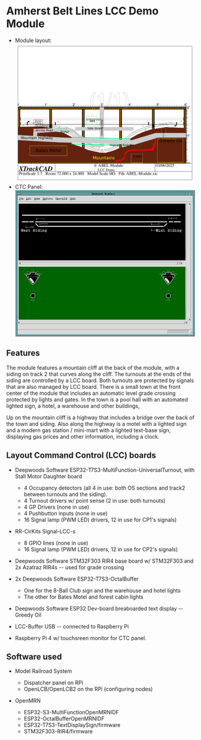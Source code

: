# Amherst Belt Lines LCC Demo Module

- Module layout: ![ABEL-Module](Assets/ABEL-Module.png)
- CTC Panel: ![CTC Panel](Assets/ABEL-Module-CTCPanel.png)

## Features

The module features a mountain cliff at the back of the module, with a siding
on track 2 that curves along the cliff.  The turnouts at the ends of the siding
are controlled by a LCC board.  Both turnouts are protected by signals that are
also managed by LCC board.  There is a small town at the front center of 
the module that includes an automatic  level grade crossing protected by 
lights and gates.  In the town is a pool hall with an automated lighted sign, 
a hotel, a warehouse and other buildings,

Up on the mountain cliff is a highway that includes a bridge over the back of 
the town and siding.  Also along the highway is a motel with a lighted sign
and a modern gas station / mini-mart with a lighted text-base sign, displaying
gas prices and other information, including a clock.

## Layout Command Control (LCC) boards

- Deepwoods Software ESP32-T7S3-MultiFunction-UniversalTurnout, with Stall 
  Motor Daughter board
  - 4 Occupancy detectors (all 4 in use: both OS sections and track2 between
    turnouts and the siding).
  - 4 Turnout drivers w/ point sense (2 in use: both turnouts)
  - 4 GP Drivers (none in use)
  - 4 Pushbutton inputs (none in use)
  - 16 Signal lamp (PWM LED) drivers, 12 in use for CP1's signals)
  
- RR-CirKits Signal-LCC-s
  - 8 GPIO lines (none in use)
  - 16 Signal lamp (PWM LED) drivers, 12 in use for CP2's signals)

- Deepwoods Software STM32F303 RIR4 base board w/ STM32F303 and 2x Azatraz 
  RIR4s -- used for grade crossing

- 2x Deepwoods Software ESP32-T7S3-OctalBuffer
  - One for the 8-Ball Club sign and the warehouse and hotel lights
  - The other for Bates Motel and forest cabin lights
  
- Deepwoods Software ESP32 Dev-board breaboarded text display -- Greedy Oil

- LCC-Buffer USB -- connected to Raspberry Pi

- Raspberry Pi 4 w/ touchsreen monitor for CTC panel.

## Software used

- Model Railroad System

  - Dispatcher panel on RPi
  - OpenLCB/OpenLCB2 on the RPi (configuring nodes)
  
- OpenMRN

  - ESP32-S3-MultiFunctionOpenMRNIDF
  - ESP32-OctalBufferOpenMRNIDF
  - ESP32-T7S3-TextDisplaySign/firmware
  - STM32F303-RIR4/firmware
